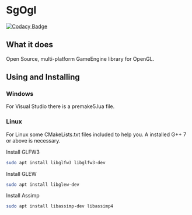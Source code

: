# SgOgl

[![Codacy Badge](https://api.codacy.com/project/badge/Grade/499a4726db5844449126e0101ac1074f)](https://app.codacy.com/app/stwe/SgOgl?utm_source=github.com&utm_medium=referral&utm_content=stwe/SgOgl&utm_campaign=Badge_Grade_Dashboard)

## What it does

Open Source, multi-platform GameEngine library for OpenGL.

## Using and Installing

### Windows

For Visual Studio there is a premake5.lua file.

### Linux

For Linux some CMakeLists.txt files included to help you. A installed G++ 7 or above is necessary.

Install GLFW3

```bash
sudo apt install libglfw3 libglfw3-dev
```

Install GLEW

```bash
sudo apt install libglew-dev
```

Install Assimp

```bash
sudo apt install libassimp-dev libassimp4
```
